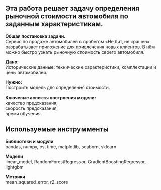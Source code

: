 ## Эта работа решает задачу определения рыночной стоимости автомобиля по заданным характеристикам.

**Общая постановка задачи.**<br>
Сервис по продаже автомобилей с пробегом «Не бит, не крашен» разрабатывает приложение для привлечения новых клиентов. В нём можно быстро узнать рыночную стоимость своего автомобиля. 

**Дано:**  <br>
Исторические данные: технические характеристики, комплектации и цены автомобилей.

**Нужно:** <br>
Построить модель для определения стоимости.

**Ключевые аспекты построения модели:**<br>
качество предсказания;<br>
скорость предсказания;<br>
время обучения.

## Используемые инструмменты
**Библиотеки и модули**<br>
pandas, numpy, os, time, matplotlib, seaborn, sklearn

**Модели**<br>
linear_model, RandomForestRegressor, GradientBoostingRegressor, lightgbm

**Метрики**<br>
mean_squared_error, r2_score
